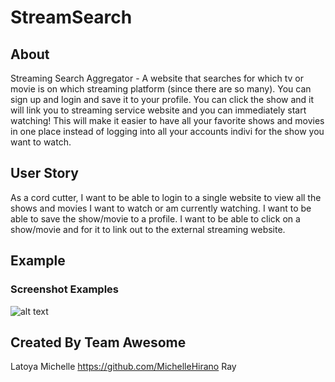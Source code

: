# StreamSearch

## About
Streaming Search Aggregator - A website that searches for which tv or movie is on which streaming platform (since there are so many). 
You can sign up and login and save it to your profile. You can click the show and it will link you to streaming service website and you can immediately start watching! 
This will make it easier to have all your favorite shows and movies in one place instead of logging into all your accounts indivi for the show you want to watch.

## User Story
As a cord cutter,
I want to be able to login to a single website to view all the shows and movies I want to watch or am currently watching. 
I want to be able to save the show/movie to a profile. 
I want to be able to click on a show/movie and for it to link out to the external streaming website. 



## Example

### Screenshot Examples
![alt text]()

## Created By Team Awesome
Latoya 
Michelle <https://github.com/MichelleHirano>
Ray
